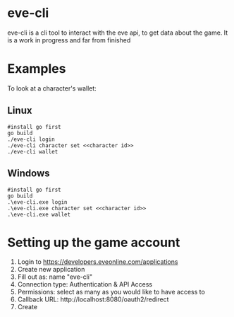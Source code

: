 # eve-cli

eve-cli is a cli tool to interact with the eve api, to get data about the game. It is a work in progress and far from finished

# Examples

To look at a character's wallet:
## Linux
```
#install go first
go build
./eve-cli login
./eve-cli character set <<character id>>
./eve-cli wallet
```
## Windows
```
#install go first
go build
.\eve-cli.exe login
.\eve-cli.exe character set <<character id>>
.\eve-cli.exe wallet
```

# Setting up the game account
1. Login to https://developers.eveonline.com/applications
2. Create new application
3. Fill out as: name "eve-cli"
4. Connection type: Authentication & API Access
5. Permissions: select as many as you would like to have access to
6. Callback URL: http://localhost:8080/oauth2/redirect
7. Create

